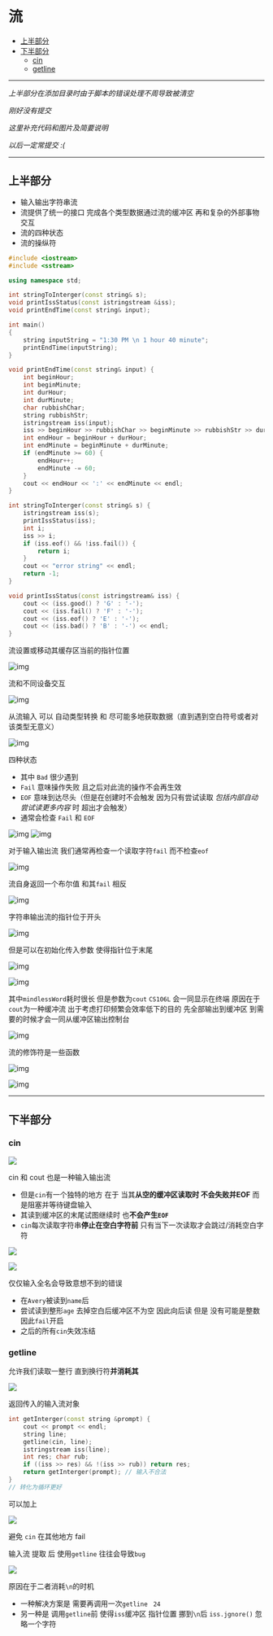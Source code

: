 # 流
 
* [上半部分](#上半部分)
* [下半部分](#下半部分)
  * [cin](#cin)
  * [getline](#getline)

---

*上半部分在添加目录时由于脚本的错误处理不周导致被清空*

*刚好没有提交*

*这里补充代码和图片及简要说明*

*以后一定常提交 :(*

---

## 上半部分

* 输入输出字符串流
* 流提供了统一的接口 完成各个类型数据通过流的缓冲区 再和复杂的外部事物交互
* 流的四种状态
* 流的操纵符
 
```cpp
#include <iostream>
#include <sstream>

using namespace std;

int stringToInterger(const string& s);
void printIssStatus(const istringstream &iss);
void printEndTime(const string& input);

int main()
{
    string inputString = "1:30 PM \n 1 hour 40 minute";
    printEndTime(inputString);
}

void printEndTime(const string& input) {
    int beginHour;
    int beginMinute;
    int durHour;
    int durMinute;
    char rubbishChar;
    string rubbishStr;
    istringstream iss(input);
    iss >> beginHour >> rubbishChar >> beginMinute >> rubbishStr >> durHour >> rubbishStr >> durMinute;
    int endHour = beginHour + durHour;
    int endMinute = beginMinute + durMinute;
    if (endMinute >= 60) {
        endHour++;
        endMinute -= 60;
    }
    cout << endHour << ':' << endMinute << endl;
}

int stringToInterger(const string& s) {
    istringstream iss(s);
    printIssStatus(iss);
    int i;
    iss >> i;
    if (iss.eof() && !iss.fail()) {
        return i;
    }
    cout << "error string" << endl;
    return -1;
}

void printIssStatus(const istringstream& iss) {
    cout << (iss.good() ? 'G' : '-');
    cout << (iss.fail() ? 'F' : '-');
    cout << (iss.eof() ? 'E' : '-');
    cout << (iss.bad() ? 'B' : '-') << endl;
}
```

流设置或移动其缓存区当前的指针位置

![img](img/054fa168.png)

流和不同设备交互

![img](img/07b1015f.png)

从流输入 可以 自动类型转换 和 尽可能多地获取数据（直到遇到空白符号或者对该类型无意义）

![img](img/108ed007.png)

四种状态 

* 其中 `Bad` 很少遇到 
* `Fail` 意味操作失败 且之后对此流的操作不会再生效
* `EOF` 意味到达尽头（但是在创建时不会触发 因为只有尝试读取 *包括内部自动尝试读更多内容* 时 超出才会触发）
* 通常会检查 `Fail` 和 `EOF`

![img](img/478c9492.png)
![img](img/83ed8b6e.png)

对于输入输出流 我们通常再检查一个读取字符`fail` 而不检查`eof`

![img](img/90a7c40d.png)

流自身返回一个布尔值 和其`fail` 相反 

![img](img/48a3fb94.png)

字符串输出流的指针位于开头

![img](img/4c631935.png)

但是可以在初始化传入参数 使得指针位于末尾

![img](img/ab5bfb97.png)

![img](img/5b6a9dee.png)

其中`mindlessWord`耗时很长 但是参数为`cout` `CS106L` 会一同显示在终端 原因在于 `cout`为一种缓冲流 出于考虑打印频繁会效率低下的目的 先全部输出到缓冲区 到需要的时候才会一同从缓冲区输出控制台 

![img](img/710ccae1.png)

流的修饰符是一些函数

![img](img/c11aa8d2.png)

![img](img/97865e0a.png)

---

## 下半部分

### cin

![](img/5837f63a.png)

cin 和 cout 也是一种输入输出流

* 但是`cin`有一个独特的地方 在于 当其**从空的缓冲区读取时 不会失败并EOF** 而是阻塞并等待键盘输入
* 其读到缓冲区的末尾试图继续时 也**不会产生`EOF`**
* `cin`每次读取字符串**停止在空白字符前** 只有当下一次读取才会跳过/消耗空白字符

![](img/e0003eeb.png)

![](img/7c1a295a.png)

仅仅输入全名会导致意想不到的错误

* 在`Avery`被读到`name`后
* 尝试读到整形`age` 去掉空白后缓冲区不为空 因此向后读 但是 没有可能是整数 因此`fail`开启
* 之后的所有`cin`失效冻结

### getline

允许我们读取一整行 直到换行符**并消耗其**

![](img/835c9e6a.png)

返回传入的输入流对象

```cpp
int getInterger(const string &prompt) {
    cout << prompt << endl;
    string line;
    getline(cin, line);
    istringstream iss(line);
    int res; char rub;
    if ((iss >> res) && !(iss >> rub)) return res;
    return getInterger(prompt); // 输入不合法
}
// 转化为循环更好

```

可以加上

![](img/dc07380d.png)

避免 `cin` 在其他地方 fail

输入流 提取 后 使用`getline` 往往会导致`bug`

![](img/b9556453.png)

原因在于二者消耗`\n`的时机

* 一种解决方案是 需要再调用一次`getline` ` 24`
* 另一种是 调用`getline`前 使得`iss`缓冲区 指针位置 挪到`\n`后 `iss.jgnore()` 忽略一个字符
